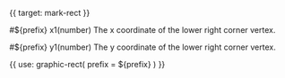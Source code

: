 {{ target: mark-rect }}

<!-- IRectMarkSpec -->
#${prefix} x1(number)
The x coordinate of the lower right corner vertex.

#${prefix} y1(number)
The y coordinate of the lower right corner vertex.

{{ use: graphic-rect(
  prefix = ${prefix}
) }}